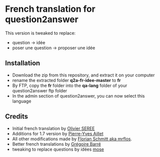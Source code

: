 # French translation for question2answer

This version is tweaked to replace:
- question -> idée
- poser une question -> proposer une idée

## Installation
- Download the zip from this repository, and extract it on your computer
- rename the extracted folder **q2a-fr-idee-master** to **fr**
- By FTP, copy the **fr** folder into the **qa-lang** folder of your question2answer ftp folder
- In the admin section of question2answer, you can now select this language

## Credits
- Initial french translation by [Olivier SEREE](contrib[at]seree.fr)
- Additions for 1.7 version by [Pierre-Yves Aillet](pierreyves.aillet@free.fr)
- All other modifications made by [Florian Schmitt aka mrflos](https://github.com/mrflos).  
- Better french translations by [Grégoire Barré](https://github.com/goroh100)
- tweaking to replace questions by idées [mose](https://github.com/mose)

